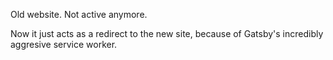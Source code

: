 Old website. Not active anymore.

Now it just acts as a redirect to the new site, because of Gatsby's incredibly aggresive service worker.

